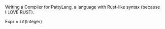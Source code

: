 Writing a Compiler for PattyLang, a language with Rust-like syntax (because I LOVE RUST).

Expr = Lit(Integer)